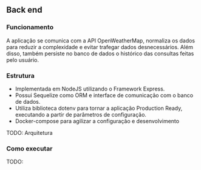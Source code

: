 ## Back end


### Funcionamento

A aplicação se comunica com a API OpenWeatherMap, normaliza os dados para reduzir a complexidade e evitar trafegar dados desnecessários.
Além disso, também persiste no banco de dados o histórico das consultas feitas pelo usuário.

### Estrutura

* Implementada em NodeJS utilizando o Framework Express.
* Possui Sequelize como ORM e interface de comunicação com o banco de dados.
* Utiliza biblioteca dotenv para tornar a aplicação Production Ready, executando a partir de parâmetros de configuração.
* Docker-compose para agilizar a configuração e desenvolvimento

TODO: Arquitetura

### Como executar
TODO: